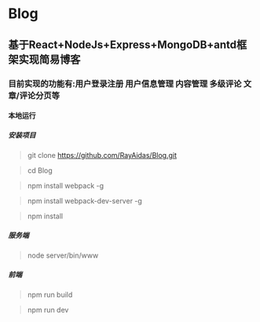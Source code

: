# Blog
## 基于React+NodeJs+Express+MongoDB+antd框架实现简易博客
### 目前实现的功能有:用户登录注册 用户信息管理 内容管理 多级评论 文章/评论分页等 
#### **本地运行**
##### 安装项目
>git clone https://github.com/RayAidas/Blog.git

>cd Blog

>npm install webpack -g

>npm install webpack-dev-server -g

>npm install 
##### 服务端
>node server/bin/www
##### 前端
>npm run build

>npm run dev
